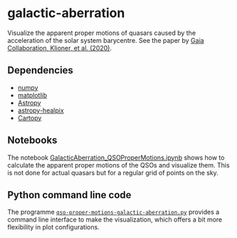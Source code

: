 # galactic-aberration

Visualize the apparent proper motions of quasars caused by the acceleration of the solar system barycentre. See the
 paper by [Gaia Collaboration, Klioner, et al. (2020)](https://www.cosmos.esa.int/web/gaia/edr3-papers).

## Dependencies

* [numpy](https://numpy.org/)
* [matplotlib](https://matplotlib.org/)
* [Astropy](https://www.astropy.org/)
* [astropy-healpix](https://astropy-healpix.readthedocs.io/)
* [Cartopy](https://scitools.org.uk/cartopy/docs/latest/)

## Notebooks

The notebook [GalacticAberration_QSOProperMotions.ipynb](./GalacticAberration_QSOProperMotions.ipynb) shows how to
 calculate the apparent proper motions of the QSOs and visualize them. This is not done for actual quasars but for a
  regular grid of points on the sky.
  
## Python command line code

The programme [`qso-proper-motions-galactic-aberration.py`](./qso-proper-motions-galactic-aberration.py) provides a
 command line interface to make the visualization, which offers a bit more flexibility in plot configurations.